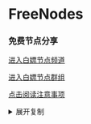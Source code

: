 # FreeNodes

### 免费节点分享

<a href="https://t.me/bpjzx2">进入白嫖节点频道</a>

<a href="https://t.me/bpjzx1">进入白嫖节点群组</a>

<a href="https://telegra.ph/呀你来啦-03-01">点击阅读注意事项</a>

<details>
	  <summary>展开复制</summary>	


	ssr://MTAxLjIzMC4xNDkuOToxNzAwOmF1dGhfYWVzMTI4X21kNTpyYzQtbWQ1OnRsczEuMl90aWNrZXRfYXV0aDpaR2t4TlZCVy8_cmVtYXJrcz02WmlfNWFlRzVwYXY1NG01NUxpNUxYUm42YUtSNllHVE9rQmljR3A2ZURJJnByb3RvcGFyYW09TVRZek9ERTVPalUyTWpJJm9iZnNwYXJhbT0mZ3JvdXA9VTFOU1VISnZkbWxrWlhJ
	ssr://MTgzLjIzMi41Ni4xNzY6MTcwMDphdXRoX2FlczEyOF9tZDU6cmM0LW1kNTp0bHMxLjJfdGlja2V0X2F1dGg6WkdreE5WQlcvP3JlbWFya3M9NlppXzVhZUc1cGF2NTRtNTVMaTVMWFJuNmFLUjZZR1RPa0JpY0dwNmVESWdNZyZwcm90b3BhcmFtPU1UWXpPREU1T2pVMk1qSSZvYmZzcGFyYW09Jmdyb3VwPVUxTlNVSEp2ZG1sa1pYSQ
	ssr://MTgzLjIzMi41Ni4xNzY6NjMwNTphdXRoX2FlczEyOF9tZDU6YWVzLTI1Ni1jZmI6dGxzMS4yX3RpY2tldF9hdXRoOlpHa3hOVkJXLz9yZW1hcmtzPTVMaWM1THFzTFhSbjZhS1I2WUdUT2tCaWNHcDZlREkmcHJvdG9wYXJhbT1NVFl6T0RFNU9qVTJNakkmb2Jmc3BhcmFtPSZncm91cD1VMU5TVUhKdmRtbGtaWEk
	ssr://MTAxLjIzMC4xNDkuOToyNjAxOmF1dGhfYWVzMTI4X21kNTphZXMtMjU2LWNmYjp0bHMxLjJfdGlja2V0X2F1dGg6WkdreE5WQlcvP3JlbWFya3M9NUxpYzVMcXNMWFJuNmFLUjZZR1RPa0JpY0dwNmVESWdNZyZwcm90b3BhcmFtPU1UWXpPREU1T2pVMk1qSSZvYmZzcGFyYW09Jmdyb3VwPVUxTlNVSEp2ZG1sa1pYSQ
	ssr://MTgzLjIzMi41Ni4xNzY6NjMwMTphdXRoX2FlczEyOF9tZDU6cmM0LW1kNTpwbGFpbjpaR2t4TlZCVy8_cmVtYXJrcz01TGljNUxxc0xYUm42YUtSNllHVE9rQmljR3A2ZURJZ013JnByb3RvcGFyYW09TVRZek9ERTVPalUyTWpJJm9iZnNwYXJhbT0mZ3JvdXA9VTFOU1VISnZkbWxrWlhJ
	ssr://MTgzLjIzMi41Ni4xNzY6MjQwMTphdXRoX2FlczEyOF9tZDU6YWVzLTI1Ni1jZmI6dGxzMS4yX3RpY2tldF9hdXRoOlpHa3hOVkJXLz9yZW1hcmtzPTVyT1Y1WVd3NVlXTDU2YVBMWFJuNmFLUjZZR1RPa0JpY0dwNmVESWdNZyZwcm90b3BhcmFtPU1UWXpPREU1T2pVMk1qSSZvYmZzcGFyYW09Jmdyb3VwPVUxTlNVSEp2ZG1sa1pYSQ
	ssr://MTAxLjIzMC4xNDkuODoyNDAyOmF1dGhfYWVzMTI4X21kNTphZXMtMjU2LWNmYjp0bHMxLjJfdGlja2V0X2F1dGg6WkdreE5WQlcvP3JlbWFya3M9NXJPVjVZV3c1WVdMNTZhUExYUm42YUtSNllHVE9rQmljR3A2ZURJZ013JnByb3RvcGFyYW09TVRZek9ERTVPalUyTWpJJm9iZnNwYXJhbT0mZ3JvdXA9VTFOU1VISnZkbWxrWlhJ
	ssr://MTAxLjIzMC4xNDkuOToyNDAxOmF1dGhfYWVzMTI4X21kNTphZXMtMjU2LWNmYjp0bHMxLjJfdGlja2V0X2F1dGg6WkdreE5WQlcvP3JlbWFya3M9NXJPVjVZV3c1WVdMNTZhUExYUm42YUtSNllHVE9rQmljR3A2ZURJZ05BJnByb3RvcGFyYW09TVRZek9ERTVPalUyTWpJJm9iZnNwYXJhbT0mZ3JvdXA9VTFOU1VISnZkbWxrWlhJ
	ssr://MTIwLjIzMy4xMC4xNTI6MTA5ODphdXRoX2FlczEyOF9tZDU6cmM0LW1kNTpwbGFpbjpaR2t4TlZCVy8_cmVtYXJrcz01YnlYNlllTTZKS1o1NG01TFhSbjZhS1I2WUdUT2tCaWNHcDZlREkmcHJvdG9wYXJhbT1NVFl6T0RFNU9qVTJNakkmb2Jmc3BhcmFtPSZncm91cD1VMU5TVUhKdmRtbGtaWEk
	ssr://MTIwLjIzMi4yMTUuMjUxOjg3NDphdXRoX2FlczEyOF9tZDU6cmM0LW1kNTp0bHMxLjJfdGlja2V0X2F1dGg6WkdreE5WQlcvP3JlbWFya3M9NWJ5WDZZZU02SktaNTRtNUxYUm42YUtSNllHVE9rQmljR3A2ZURJZ01nJnByb3RvcGFyYW09TVRZek9ERTVPalUyTWpJJm9iZnNwYXJhbT0mZ3JvdXA9VTFOU1VISnZkbWxrWlhJ
	ssr://MTIwLjIzMi4yMTQuMjk6MTE1ODphdXRoX2FlczEyOF9tZDU6cmM0LW1kNTp0bHMxLjJfdGlja2V0X2F1dGg6WkdreE5WQlcvP3JlbWFya3M9NWJ5WDZZZU02SktaNTRtNUxYUm42YUtSNllHVE9rQmljR3A2ZURJZ013JnByb3RvcGFyYW09TVRZek9ERTVPalUyTWpJJm9iZnNwYXJhbT0mZ3JvdXA9VTFOU1VISnZkbWxrWlhJ
	ssr://MTIwLjIzMi4yMTUuMTQ3OjEwOTg6YXV0aF9hZXMxMjhfbWQ1OnJjNC1tZDU6cGxhaW46WkdreE5WQlcvP3JlbWFya3M9NWJ5WDZZZU02SktaNTRtNUxYUm42YUtSNllHVE9rQmljR3A2ZURJZ05BJnByb3RvcGFyYW09TVRZek9ERTVPalUyTWpJJm9iZnNwYXJhbT0mZ3JvdXA9VTFOU1VISnZkbWxrWlhJ
	ssr://MTIwLjIzMi4yMTUuMjUxOjEwOTg6YXV0aF9hZXMxMjhfbWQ1OnJjNC1tZDU6cGxhaW46WkdreE5WQlcvP3JlbWFya3M9NWJ5WDZZZU02SktaNTRtNUxYUm42YUtSNllHVE9rQmljR3A2ZURJZ05RJnByb3RvcGFyYW09TVRZek9ERTVPalUyTWpJJm9iZnNwYXJhbT0mZ3JvdXA9VTFOU1VISnZkbWxrWlhJ
	ssr://MTIwLjIzMi4yMTQuMjQ3Ojg3NDphdXRoX2FlczEyOF9tZDU6cmM0LW1kNTp0bHMxLjJfdGlja2V0X2F1dGg6WkdreE5WQlcvP3JlbWFya3M9NWJ5WDZZZU02SktaNTRtNUxYUm42YUtSNllHVE9rQmljR3A2ZURJZ05nJnByb3RvcGFyYW09TVRZek9ERTVPalUyTWpJJm9iZnNwYXJhbT0mZ3JvdXA9VTFOU1VISnZkbWxrWlhJ
	ssr://MTAxLjIzMC4xNDkuMTA6MTEwMzphdXRoX2FlczEyOF9tZDU6YWVzLTI1Ni1jZmI6dGxzMS4yX3RpY2tldF9hdXRoOlpHa3hOVkJXLz9yZW1hcmtzPTVaT2w1THltNWFTYUxYUm42YUtSNllHVE9rQmljR3A2ZURJJnByb3RvcGFyYW09TVRZek9ERTVPalUyTWpJJm9iZnNwYXJhbT0mZ3JvdXA9VTFOU1VISnZkbWxrWlhJ
	ssr://MTAxLjIzMC4xNDkuOToxNjA1OmF1dGhfYWVzMTI4X21kNTpyYzQtbWQ1OnRsczEuMl90aWNrZXRfYXV0aDpaR2t4TlZCVy8_cmVtYXJrcz01THltNXBXbUxYUm42YUtSNllHVE9rQmljR3A2ZURJZ01UQSZwcm90b3BhcmFtPU1UWXpPREU1T2pVMk1qSSZvYmZzcGFyYW09Jmdyb3VwPVUxTlNVSEp2ZG1sa1pYSQ
	ssr://MTAxLjIzMC4xNDkuMTA6MTYwNDphdXRoX2FlczEyOF9tZDU6cmM0LW1kNTp0bHMxLjJfdGlja2V0X2F1dGg6WkdreE5WQlcvP3JlbWFya3M9NUx5bTVwV21MWFJuNmFLUjZZR1RPa0JpY0dwNmVESWdNVEUmcHJvdG9wYXJhbT1NVFl6T0RFNU9qVTJNakkmb2Jmc3BhcmFtPSZncm91cD1VMU5TVUhKdmRtbGtaWEk
	ssr://MTAxLjIzMC4xNDkuOToxNjA0OmF1dGhfYWVzMTI4X21kNTpyYzQtbWQ1OnRsczEuMl90aWNrZXRfYXV0aDpaR2t4TlZCVy8_cmVtYXJrcz01THltNXBXbUxYUm42YUtSNllHVE9rQmljR3A2ZURJZ01USSZwcm90b3BhcmFtPU1UWXpPREU1T2pVMk1qSSZvYmZzcGFyYW09Jmdyb3VwPVUxTlNVSEp2ZG1sa1pYSQ
	ssr://MTAxLjIzMC4xNDkuNzoxNjA2OmF1dGhfYWVzMTI4X21kNTpyYzQtbWQ1OnRsczEuMl90aWNrZXRfYXV0aDpaR2t4TlZCVy8_cmVtYXJrcz01THltNXBXbUxYUm42YUtSNllHVE9rQmljR3A2ZURJZ01UTSZwcm90b3BhcmFtPU1UWXpPREU1T2pVMk1qSSZvYmZzcGFyYW09Jmdyb3VwPVUxTlNVSEp2ZG1sa1pYSQ
	ssr://MTgzLjIzMi41Ni4xNzY6MTYwNjphdXRoX2FlczEyOF9tZDU6cmM0LW1kNTp0bHMxLjJfdGlja2V0X2F1dGg6WkdreE5WQlcvP3JlbWFya3M9NUx5bTVwV21MWFJuNmFLUjZZR1RPa0JpY0dwNmVESWdNVFEmcHJvdG9wYXJhbT1NVFl6T0RFNU9qVTJNakkmb2Jmc3BhcmFtPSZncm91cD1VMU5TVUhKdmRtbGtaWEk
	ssr://MTAxLjIzMC4xNDkuODoxNjAyOmF1dGhfYWVzMTI4X21kNTphZXMtMjU2LWNmYjp0bHMxLjJfdGlja2V0X2F1dGg6WkdreE5WQlcvP3JlbWFya3M9NUx5bTVwV21MWFJuNmFLUjZZR1RPa0JpY0dwNmVESWdNdyZwcm90b3BhcmFtPU1UWXpPREU1T2pVMk1qSSZvYmZzcGFyYW09Jmdyb3VwPVUxTlNVSEp2ZG1sa1pYSQ
	ssr://MTIwLjIzMi4yMTQuMjk6MTYwMzphdXRoX2FlczEyOF9tZDU6cmM0LW1kNTp0bHMxLjJfdGlja2V0X2F1dGg6WkdreE5WQlcvP3JlbWFya3M9NUx5bTVwV21MWFJuNmFLUjZZR1RPa0JpY0dwNmVESWdOQSZwcm90b3BhcmFtPU1UWXpPREU1T2pVMk1qSSZvYmZzcGFyYW09Jmdyb3VwPVUxTlNVSEp2ZG1sa1pYSQ
	ssr://MTIwLjIzMi4yMTQuMjk6MTYwMTphdXRoX2FlczEyOF9tZDU6YWVzLTI1Ni1jZmI6dGxzMS4yX3RpY2tldF9hdXRoOlpHa3hOVkJXLz9yZW1hcmtzPTVMeW01cFdtTFhSbjZhS1I2WUdUT2tCaWNHcDZlRElnTlEmcHJvdG9wYXJhbT1NVFl6T0RFNU9qVTJNakkmb2Jmc3BhcmFtPSZncm91cD1VMU5TVUhKdmRtbGtaWEk
	ssr://MTAxLjIzMC4xNDkuNzoxNjAzOmF1dGhfYWVzMTI4X21kNTpyYzQtbWQ1OnRsczEuMl90aWNrZXRfYXV0aDpaR2t4TlZCVy8_cmVtYXJrcz01THltNXBXbUxYUm42YUtSNllHVE9rQmljR3A2ZURJZ05nJnByb3RvcGFyYW09TVRZek9ERTVPalUyTWpJJm9iZnNwYXJhbT0mZ3JvdXA9VTFOU1VISnZkbWxrWlhJ
	ssr://MTIwLjIzMi4yMTQuMjk6MTYwNDphdXRoX2FlczEyOF9tZDU6cmM0LW1kNTp0bHMxLjJfdGlja2V0X2F1dGg6WkdreE5WQlcvP3JlbWFya3M9NUx5bTVwV21MWFJuNmFLUjZZR1RPa0JpY0dwNmVESWdPQSZwcm90b3BhcmFtPU1UWXpPREU1T2pVMk1qSSZvYmZzcGFyYW09Jmdyb3VwPVUxTlNVSEp2ZG1sa1pYSQ
	ssr://MTAxLjIzMC4xNDkuMTA6MTYwNjphdXRoX2FlczEyOF9tZDU6cmM0LW1kNTp0bHMxLjJfdGlja2V0X2F1dGg6WkdreE5WQlcvP3JlbWFya3M9NUx5bTVwV21MWFJuNmFLUjZZR1RPa0JpY0dwNmVESWdPUSZwcm90b3BhcmFtPU1UWXpPREU1T2pVMk1qSSZvYmZzcGFyYW09Jmdyb3VwPVUxTlNVSEp2ZG1sa1pYSQ
	ssr://MTgzLjIzMi41Ni4xNzY6MTE1MTphdXRoX2FlczEyOF9tZDU6cmM0LW1kNTp0bHMxLjJfdGlja2V0X2F1dGg6WkdreE5WQlcvP3JlbWFya3M9NXJTYjVwMko1NS0yTFhSbjZhS1I2WUdUT2tCaWNHcDZlREkmcHJvdG9wYXJhbT1NVFl6T0RFNU9qVTJNakkmb2Jmc3BhcmFtPSZncm91cD1VMU5TVUhKdmRtbGtaWEk
	ssr://MTIwLjIzMi4yMTQuMjk6MTE1NTphdXRoX2FlczEyOF9tZDU6cmM0LW1kNTp0bHMxLjJfdGlja2V0X2F1dGg6WkdreE5WQlcvP3JlbWFya3M9NXJTYjVwMko1NS0yTFhSbjZhS1I2WUdUT2tCaWNHcDZlRElnTVRBJnByb3RvcGFyYW09TVRZek9ERTVPalUyTWpJJm9iZnNwYXJhbT0mZ3JvdXA9VTFOU1VISnZkbWxrWlhJ
	ssr://MTIwLjIzMi4yMTQuMjk6MTE1NzphdXRoX2FlczEyOF9tZDU6cmM0LW1kNTp0bHMxLjJfdGlja2V0X2F1dGg6WkdreE5WQlcvP3JlbWFya3M9NXJTYjVwMko1NS0yTFhSbjZhS1I2WUdUT2tCaWNHcDZlRElnTVRFJnByb3RvcGFyYW09TVRZek9ERTVPalUyTWpJJm9iZnNwYXJhbT0mZ3JvdXA9VTFOU1VISnZkbWxrWlhJ
	ssr://MTIwLjIzMi4yMTQuMjk6MTE1NjphdXRoX2FlczEyOF9tZDU6cmM0LW1kNTp0bHMxLjJfdGlja2V0X2F1dGg6WkdreE5WQlcvP3JlbWFya3M9NXJTYjVwMko1NS0yTFhSbjZhS1I2WUdUT2tCaWNHcDZlRElnTWcmcHJvdG9wYXJhbT1NVFl6T0RFNU9qVTJNakkmb2Jmc3BhcmFtPSZncm91cD1VMU5TVUhKdmRtbGtaWEk
	ssr://MTAxLjIzMC4xNDkuOToxMTUzOmF1dGhfYWVzMTI4X21kNTpyYzQtbWQ1OnRsczEuMl90aWNrZXRfYXV0aDpaR2t4TlZCVy8_cmVtYXJrcz01clNiNXAySjU1LTJMWFJuNmFLUjZZR1RPa0JpY0dwNmVESWdNdyZwcm90b3BhcmFtPU1UWXpPREU1T2pVMk1qSSZvYmZzcGFyYW09Jmdyb3VwPVUxTlNVSEp2ZG1sa1pYSQ
	ssr://MTAxLjIzMC4xNDkuOToxMTUxOmF1dGhfYWVzMTI4X21kNTpyYzQtbWQ1OnRsczEuMl90aWNrZXRfYXV0aDpaR2t4TlZCVy8_cmVtYXJrcz01clNiNXAySjU1LTJMWFJuNmFLUjZZR1RPa0JpY0dwNmVESWdOQSZwcm90b3BhcmFtPU1UWXpPREU1T2pVMk1qSSZvYmZzcGFyYW09Jmdyb3VwPVUxTlNVSEp2ZG1sa1pYSQ
	ssr://MTAxLjIzMC4xNDkuNzoxMTU0OmF1dGhfYWVzMTI4X21kNTpyYzQtbWQ1OnRsczEuMl90aWNrZXRfYXV0aDpaR2t4TlZCVy8_cmVtYXJrcz01clNiNXAySjU1LTJMWFJuNmFLUjZZR1RPa0JpY0dwNmVESWdOZyZwcm90b3BhcmFtPU1UWXpPREU1T2pVMk1qSSZvYmZzcGFyYW09Jmdyb3VwPVUxTlNVSEp2ZG1sa1pYSQ
	ssr://MTAxLjIzMC4xNDkuNzoxMTU2OmF1dGhfYWVzMTI4X21kNTpyYzQtbWQ1OnRsczEuMl90aWNrZXRfYXV0aDpaR2t4TlZCVy8_cmVtYXJrcz01clNiNXAySjU1LTJMWFJuNmFLUjZZR1RPa0JpY0dwNmVESWdPQSZwcm90b3BhcmFtPU1UWXpPREU1T2pVMk1qSSZvYmZzcGFyYW09Jmdyb3VwPVUxTlNVSEp2ZG1sa1pYSQ
	ssr://MTAxLjIzMC4xNDkuNzoxMTUxOmF1dGhfYWVzMTI4X21kNTpyYzQtbWQ1OnRsczEuMl90aWNrZXRfYXV0aDpaR2t4TlZCVy8_cmVtYXJrcz01clNiNXAySjU1LTJMWFJuNmFLUjZZR1RPa0JpY0dwNmVESWdPUSZwcm90b3BhcmFtPU1UWXpPREU1T2pVMk1qSSZvYmZzcGFyYW09Jmdyb3VwPVUxTlNVSEp2ZG1sa1pYSQ
	ssr://MTAxLjIzMC4xNDkuOToyNzAyOmF1dGhfYWVzMTI4X21kNTphZXMtMjU2LWNmYjp0bHMxLjJfdGlja2V0X2F1dGg6WkdreE5WQlcvP3JlbWFya3M9NWEyZjVMbXdMWFJuNmFLUjZZR1RPa0JpY0dwNmVESSZwcm90b3BhcmFtPU1UWXpPREU1T2pVMk1qSSZvYmZzcGFyYW09Jmdyb3VwPVUxTlNVSEp2ZG1sa1pYSQ
	ssr://MTgzLjIzMi41Ni4xNzY6MjcwMTphdXRoX2FlczEyOF9tZDU6YWVzLTI1Ni1jZmI6dGxzMS4yX3RpY2tldF9hdXRoOlpHa3hOVkJXLz9yZW1hcmtzPTVhMmY1TG13TFhSbjZhS1I2WUdUT2tCaWNHcDZlRElnTWcmcHJvdG9wYXJhbT1NVFl6T0RFNU9qVTJNakkmb2Jmc3BhcmFtPSZncm91cD1VMU5TVUhKdmRtbGtaWEk
	ssr://MTAxLjIzMC4xNDkuNzoyNzAyOmF1dGhfYWVzMTI4X21kNTphZXMtMjU2LWNmYjp0bHMxLjJfdGlja2V0X2F1dGg6WkdreE5WQlcvP3JlbWFya3M9NWEyZjVMbXdMWFJuNmFLUjZZR1RPa0JpY0dwNmVESWdNdyZwcm90b3BhcmFtPU1UWXpPREU1T2pVMk1qSSZvYmZzcGFyYW09Jmdyb3VwPVUxTlNVSEp2ZG1sa1pYSQ
	ssr://MTgzLjIzMi41Ni4xNzY6MjcwMjphdXRoX2FlczEyOF9tZDU6YWVzLTI1Ni1jZmI6dGxzMS4yX3RpY2tldF9hdXRoOlpHa3hOVkJXLz9yZW1hcmtzPTVhMmY1TG13TFhSbjZhS1I2WUdUT2tCaWNHcDZlRElnTkEmcHJvdG9wYXJhbT1NVFl6T0RFNU9qVTJNakkmb2Jmc3BhcmFtPSZncm91cD1VMU5TVUhKdmRtbGtaWEk
	ssr://MTAxLjIzMC4xNDkuODoyNzAxOmF1dGhfYWVzMTI4X21kNTphZXMtMjU2LWNmYjp0bHMxLjJfdGlja2V0X2F1dGg6WkdreE5WQlcvP3JlbWFya3M9NWEyZjVMbXdMWFJuNmFLUjZZR1RPa0JpY0dwNmVESWdOUSZwcm90b3BhcmFtPU1UWXpPREU1T2pVMk1qSSZvYmZzcGFyYW09Jmdyb3VwPVUxTlNVSEp2ZG1sa1pYSQ
	ssr://MTgzLjIzMi41Ni4xNzY6MTEwNDphdXRoX2FlczEyOF9tZDU6YWVzLTI1Ni1jZmI6dGxzMS4yX3RpY2tldF9hdXRoOlpHa3hOVkJXLz9yZW1hcmtzPTZJNnI1cGF2NTZlUkxYUm42YUtSNllHVE9rQmljR3A2ZURJJnByb3RvcGFyYW09TVRZek9ERTVPalUyTWpJJm9iZnNwYXJhbT0mZ3JvdXA9VTFOU1VISnZkbWxrWlhJ
	ssr://MTIwLjIzMy4xMC4xNTI6NjEwMjphdXRoX2FlczEyOF9tZDU6YWVzLTI1Ni1jZmI6dGxzMS4yX3RpY2tldF9hdXRoOlpHa3hOVkJXLz9yZW1hcmtzPTZhYVc1YkNVTFhSbjZhS1I2WUdUT2tCaWNHcDZlREkmcHJvdG9wYXJhbT1NVFl6T0RFNU9qVTJNakkmb2Jmc3BhcmFtPSZncm91cD1VMU5TVUhKdmRtbGtaWEk
	ssr://MTIwLjIzMy4xMC4xNTM6NjEwMjphdXRoX2FlczEyOF9tZDU6YWVzLTI1Ni1jZmI6dGxzMS4yX3RpY2tldF9hdXRoOlpHa3hOVkJXLz9yZW1hcmtzPTZhYVc1YkNVTFhSbjZhS1I2WUdUT2tCaWNHcDZlRElnTVRBJnByb3RvcGFyYW09TVRZek9ERTVPalUyTWpJJm9iZnNwYXJhbT0mZ3JvdXA9VTFOU1VISnZkbWxrWlhJ
	ssr://MTIwLjIzMi4yMTQuMjQ3OjYxMDE6YXV0aF9hZXMxMjhfbWQ1OmFlcy0yNTYtY2ZiOnRsczEuMl90aWNrZXRfYXV0aDpaR2t4TlZCVy8_cmVtYXJrcz02YWFXNWJDVUxYUm42YUtSNllHVE9rQmljR3A2ZURJZ01USSZwcm90b3BhcmFtPU1UWXpPREU1T2pVMk1qSSZvYmZzcGFyYW09Jmdyb3VwPVUxTlNVSEp2ZG1sa1pYSQ
	ssr://MTIwLjIzMi4yMTQuMjQ3OjYxMDI6YXV0aF9hZXMxMjhfbWQ1OmFlcy0yNTYtY2ZiOnRsczEuMl90aWNrZXRfYXV0aDpaR2t4TlZCVy8_cmVtYXJrcz02YWFXNWJDVUxYUm42YUtSNllHVE9rQmljR3A2ZURJZ01UTSZwcm90b3BhcmFtPU1UWXpPREU1T2pVMk1qSSZvYmZzcGFyYW09Jmdyb3VwPVUxTlNVSEp2ZG1sa1pYSQ
	ssr://MTIwLjIzMi4yMTQuMjk6MjMwMzphdXRoX2FlczEyOF9tZDU6cmM0LW1kNTp0bHMxLjJfdGlja2V0X2F1dGg6WkdreE5WQlcvP3JlbWFya3M9NmFhVzViQ1VMWFJuNmFLUjZZR1RPa0JpY0dwNmVESWdNVFEmcHJvdG9wYXJhbT1NVFl6T0RFNU9qVTJNakkmb2Jmc3BhcmFtPSZncm91cD1VMU5TVUhKdmRtbGtaWEk
	ssr://MTAxLjIzMC4xNDkuODoyMzAxOmF1dGhfYWVzMTI4X21kNTpyYzQtbWQ1OnRsczEuMl90aWNrZXRfYXV0aDpaR2t4TlZCVy8_cmVtYXJrcz02YWFXNWJDVUxYUm42YUtSNllHVE9rQmljR3A2ZURJZ01UVSZwcm90b3BhcmFtPU1UWXpPREU1T2pVMk1qSSZvYmZzcGFyYW09Jmdyb3VwPVUxTlNVSEp2ZG1sa1pYSQ
	ssr://MTAxLjIzMC4xNDkuMTA6MjMwMzphdXRoX2FlczEyOF9tZDU6cmM0LW1kNTp0bHMxLjJfdGlja2V0X2F1dGg6WkdreE5WQlcvP3JlbWFya3M9NmFhVzViQ1VMWFJuNmFLUjZZR1RPa0JpY0dwNmVESWdNVGMmcHJvdG9wYXJhbT1NVFl6T0RFNU9qVTJNakkmb2Jmc3BhcmFtPSZncm91cD1VMU5TVUhKdmRtbGtaWEk
	ssr://MTAxLjIzMC4xNDkuOToyMzAzOmF1dGhfYWVzMTI4X21kNTpyYzQtbWQ1OnRsczEuMl90aWNrZXRfYXV0aDpaR2t4TlZCVy8_cmVtYXJrcz02YWFXNWJDVUxYUm42YUtSNllHVE9rQmljR3A2ZURJZ01UZyZwcm90b3BhcmFtPU1UWXpPREU1T2pVMk1qSSZvYmZzcGFyYW09Jmdyb3VwPVUxTlNVSEp2ZG1sa1pYSQ
	ssr://MTIwLjIzMi4yMTQuMjk6MjMwMTphdXRoX2FlczEyOF9tZDU6cmM0LW1kNTp0bHMxLjJfdGlja2V0X2F1dGg6WkdreE5WQlcvP3JlbWFya3M9NmFhVzViQ1VMWFJuNmFLUjZZR1RPa0JpY0dwNmVESWdNVGsmcHJvdG9wYXJhbT1NVFl6T0RFNU9qVTJNakkmb2Jmc3BhcmFtPSZncm91cD1VMU5TVUhKdmRtbGtaWEk
	ssr://MTIwLjIzMi4yMTUuMTQ3OjYxMDI6YXV0aF9hZXMxMjhfbWQ1OmFlcy0yNTYtY2ZiOnRsczEuMl90aWNrZXRfYXV0aDpaR2t4TlZCVy8_cmVtYXJrcz02YWFXNWJDVUxYUm42YUtSNllHVE9rQmljR3A2ZURJZ01nJnByb3RvcGFyYW09TVRZek9ERTVPalUyTWpJJm9iZnNwYXJhbT0mZ3JvdXA9VTFOU1VISnZkbWxrWlhJ
	ssr://MTgzLjIzMi41Ni4xNzY6MjUwNjphdXRoX2FlczEyOF9tZDU6cmM0LW1kNTpwbGFpbjpaR2t4TlZCVy8_cmVtYXJrcz02YWFXNWJDVUxYUm42YUtSNllHVE9rQmljR3A2ZURJZ05BJnByb3RvcGFyYW09TVRZek9ERTVPalUyTWpJJm9iZnNwYXJhbT0mZ3JvdXA9VTFOU1VISnZkbWxrWlhJ
	ssr://MTAxLjIzMC4xNDkuNzoyMzAxOmF1dGhfYWVzMTI4X21kNTpyYzQtbWQ1OnRsczEuMl90aWNrZXRfYXV0aDpaR2t4TlZCVy8_cmVtYXJrcz02YWFXNWJDVUxYUm42YUtSNllHVE9rQmljR3A2ZURJZ05RJnByb3RvcGFyYW09TVRZek9ERTVPalUyTWpJJm9iZnNwYXJhbT0mZ3JvdXA9VTFOU1VISnZkbWxrWlhJ
	ssr://MTAxLjIzMC4xNDkuMTA6MjMwMjphdXRoX2FlczEyOF9tZDU6cmM0LW1kNTp0bHMxLjJfdGlja2V0X2F1dGg6WkdreE5WQlcvP3JlbWFya3M9NmFhVzViQ1VMWFJuNmFLUjZZR1RPa0JpY0dwNmVESWdOZyZwcm90b3BhcmFtPU1UWXpPREU1T2pVMk1qSSZvYmZzcGFyYW09Jmdyb3VwPVUxTlNVSEp2ZG1sa1pYSQ
	ssr://MTAxLjIzMC4xNDkuOToyMzAyOmF1dGhfYWVzMTI4X21kNTpyYzQtbWQ1OnRsczEuMl90aWNrZXRfYXV0aDpaR2t4TlZCVy8_cmVtYXJrcz02YWFXNWJDVUxYUm42YUtSNllHVE9rQmljR3A2ZURJZ053JnByb3RvcGFyYW09TVRZek9ERTVPalUyTWpJJm9iZnNwYXJhbT0mZ3JvdXA9VTFOU1VISnZkbWxrWlhJ
	ssr://MTAxLjIzMC4xNDkuNzoyNTA2OmF1dGhfYWVzMTI4X21kNTpyYzQtbWQ1OnBsYWluOlpHa3hOVkJXLz9yZW1hcmtzPTZhYVc1YkNVTFhSbjZhS1I2WUdUT2tCaWNHcDZlRElnT1EmcHJvdG9wYXJhbT1NVFl6T0RFNU9qVTJNakkmb2Jmc3BhcmFtPSZncm91cD1VMU5TVUhKdmRtbGtaWEk
	ssr://MTIwLjIzMi4yMTUuMTQ3OjY1MDE6YXV0aF9hZXMxMjhfbWQ1OnJjNC1tZDU6dGxzMS4yX3RpY2tldF9hdXRoOlpHa3hOVkJXLz9yZW1hcmtzPTVZLXc1cm0tTFhSbjZhS1I2WUdUT2tCaWNHcDZlRElnTVRFJnByb3RvcGFyYW09TVRZek9ERTVPalUyTWpJJm9iZnNwYXJhbT0mZ3JvdXA9VTFOU1VISnZkbWxrWlhJ
	ssr://MTAxLjIzMC4xNDkuNzoxMTEyOmF1dGhfYWVzMTI4X21kNTphZXMtMjU2LWNmYjp0bHMxLjJfdGlja2V0X2F1dGg6WkdreE5WQlcvP3JlbWFya3M9NVktdzVybS1MWFJuNmFLUjZZR1RPa0JpY0dwNmVESWdNVEkmcHJvdG9wYXJhbT1NVFl6T0RFNU9qVTJNakkmb2Jmc3BhcmFtPSZncm91cD1VMU5TVUhKdmRtbGtaWEk
	ssr://MTIwLjIzMi4yMTUuMTQ3OjY5OTphdXRoX2FlczEyOF9tZDU6cmM0LW1kNTp0bHMxLjJfdGlja2V0X2F1dGg6WkdreE5WQlcvP3JlbWFya3M9NVktdzVybS1MWFJuNmFLUjZZR1RPa0JpY0dwNmVESWdNVE0mcHJvdG9wYXJhbT1NVFl6T0RFNU9qVTJNakkmb2Jmc3BhcmFtPSZncm91cD1VMU5TVUhKdmRtbGtaWEk
	ssr://MTAxLjIzMC4xNDkuNzoxMTE0OmF1dGhfYWVzMTI4X21kNTphZXMtMjU2LWNmYjp0bHMxLjJfdGlja2V0X2F1dGg6WkdreE5WQlcvP3JlbWFya3M9NVktdzVybS1MWFJuNmFLUjZZR1RPa0JpY0dwNmVESWdNVFEmcHJvdG9wYXJhbT1NVFl6T0RFNU9qVTJNakkmb2Jmc3BhcmFtPSZncm91cD1VMU5TVUhKdmRtbGtaWEk
	ssr://MTAxLjIzMC4xNDkuMTA6MTExMjphdXRoX2FlczEyOF9tZDU6YWVzLTI1Ni1jZmI6dGxzMS4yX3RpY2tldF9hdXRoOlpHa3hOVkJXLz9yZW1hcmtzPTVZLXc1cm0tTFhSbjZhS1I2WUdUT2tCaWNHcDZlRElnTWcmcHJvdG9wYXJhbT1NVFl6T0RFNU9qVTJNakkmb2Jmc3BhcmFtPSZncm91cD1VMU5TVUhKdmRtbGtaWEk
	ssr://MTAxLjIzMC4xNDkuNzoxMTEzOmF1dGhfYWVzMTI4X21kNTphZXMtMjU2LWNmYjp0bHMxLjJfdGlja2V0X2F1dGg6WkdreE5WQlcvP3JlbWFya3M9NVktdzVybS1MWFJuNmFLUjZZR1RPa0JpY0dwNmVESWdNdyZwcm90b3BhcmFtPU1UWXpPREU1T2pVMk1qSSZvYmZzcGFyYW09Jmdyb3VwPVUxTlNVSEp2ZG1sa1pYSQ
	ssr://MTAxLjIzMC4xNDkuOToxMTEzOmF1dGhfYWVzMTI4X21kNTphZXMtMjU2LWNmYjp0bHMxLjJfdGlja2V0X2F1dGg6WkdreE5WQlcvP3JlbWFya3M9NVktdzVybS1MWFJuNmFLUjZZR1RPa0JpY0dwNmVESWdOQSZwcm90b3BhcmFtPU1UWXpPREU1T2pVMk1qSSZvYmZzcGFyYW09Jmdyb3VwPVUxTlNVSEp2ZG1sa1pYSQ
	ssr://MTAxLjIzMC4xNDkuOToxMTE0OmF1dGhfYWVzMTI4X21kNTphZXMtMjU2LWNmYjp0bHMxLjJfdGlja2V0X2F1dGg6WkdreE5WQlcvP3JlbWFya3M9NVktdzVybS1MWFJuNmFLUjZZR1RPa0JpY0dwNmVESWdOZyZwcm90b3BhcmFtPU1UWXpPREU1T2pVMk1qSSZvYmZzcGFyYW09Jmdyb3VwPVUxTlNVSEp2ZG1sa1pYSQ
	ssr://MTIwLjIzMy4xMC4xNTI6Njk5OmF1dGhfYWVzMTI4X21kNTpyYzQtbWQ1OnRsczEuMl90aWNrZXRfYXV0aDpaR2t4TlZCVy8_cmVtYXJrcz01WS13NXJtLUxYUm42YUtSNllHVE9rQmljR3A2ZURJZ053JnByb3RvcGFyYW09TVRZek9ERTVPalUyTWpJJm9iZnNwYXJhbT0mZ3JvdXA9VTFOU1VISnZkbWxrWlhJ
	ssr://MTAxLjIzMC4xNDkuMTA6MTExNDphdXRoX2FlczEyOF9tZDU6YWVzLTI1Ni1jZmI6dGxzMS4yX3RpY2tldF9hdXRoOlpHa3hOVkJXLz9yZW1hcmtzPTVZLXc1cm0tTFhSbjZhS1I2WUdUT2tCaWNHcDZlRElnT0EmcHJvdG9wYXJhbT1NVFl6T0RFNU9qVTJNakkmb2Jmc3BhcmFtPSZncm91cD1VMU5TVUhKdmRtbGtaWEk
	ssr://MTAxLjIzMC4xNDkuNzoxMTE2OmF1dGhfYWVzMTI4X21kNTphZXMtMjU2LWNmYjp0bHMxLjJfdGlja2V0X2F1dGg6WkdreE5WQlcvP3JlbWFya3M9NVktdzVybS1MWFJuNmFLUjZZR1RPa0JpY0dwNmVESWdPUSZwcm90b3BhcmFtPU1UWXpPREU1T2pVMk1qSSZvYmZzcGFyYW09Jmdyb3VwPVUxTlNVSEp2ZG1sa1pYSQ
	ssr://MTIwLjIzMi4yMTUuMTk2OjYwMDQ6YXV0aF9hZXMxMjhfbWQ1OmNoYWNoYTIwLWlldGY6dGxzMS4yX3RpY2tldF9hdXRoOlpHa3hOVkJXLz9yZW1hcmtzPTZhYVo1cml2TFhSbjZhS1I2WUdUT2tCaWNHcDZlRElnTVRBJnByb3RvcGFyYW09TVRZek9ERTVPalUyTWpJJm9iZnNwYXJhbT0mZ3JvdXA9VTFOU1VISnZkbWxrWlhJ
	ssr://MTAxLjIzMC4xNDkuODoyMTAzOmF1dGhfYWVzMTI4X21kNTphZXMtMjU2LWNmYjp0bHMxLjJfdGlja2V0X2F1dGg6WkdreE5WQlcvP3JlbWFya3M9NmFhWjVyaXZMWFJuNmFLUjZZR1RPa0JpY0dwNmVESWdNVEUmcHJvdG9wYXJhbT1NVFl6T0RFNU9qVTJNakkmb2Jmc3BhcmFtPSZncm91cD1VMU5TVUhKdmRtbGtaWEk
	ssr://MTIwLjIzMy4xMC4xNTI6NjAxMTphdXRoX2FlczEyOF9tZDU6cmM0LW1kNTp0bHMxLjJfdGlja2V0X2F1dGg6WkdreE5WQlcvP3JlbWFya3M9NmFhWjVyaXZMWFJuNmFLUjZZR1RPa0JpY0dwNmVESWdNVEkmcHJvdG9wYXJhbT1NVFl6T0RFNU9qVTJNakkmb2Jmc3BhcmFtPSZncm91cD1VMU5TVUhKdmRtbGtaWEk
	ssr://MTAxLjIzMC4xNDkuOToyMTA0OmF1dGhfYWVzMTI4X21kNTphZXMtMjU2LWNmYjp0bHMxLjJfdGlja2V0X2F1dGg6WkdreE5WQlcvP3JlbWFya3M9NmFhWjVyaXZMWFJuNmFLUjZZR1RPa0JpY0dwNmVESWdNVFUmcHJvdG9wYXJhbT1NVFl6T0RFNU9qVTJNakkmb2Jmc3BhcmFtPSZncm91cD1VMU5TVUhKdmRtbGtaWEk
	ssr://MTIwLjIzMy4xMC4xNTM6NjAwMzphdXRoX2FlczEyOF9tZDU6cmM0LW1kNTp0bHMxLjJfdGlja2V0X2F1dGg6WkdreE5WQlcvP3JlbWFya3M9NmFhWjVyaXZMWFJuNmFLUjZZR1RPa0JpY0dwNmVESWdNVFkmcHJvdG9wYXJhbT1NVFl6T0RFNU9qVTJNakkmb2Jmc3BhcmFtPSZncm91cD1VMU5TVUhKdmRtbGtaWEk
	ssr://MTIwLjIzMi4yMTUuMjUxOjYwMTQ6YXV0aF9hZXMxMjhfbWQ1OmNoYWNoYTIwLWlldGY6dGxzMS4yX3RpY2tldF9hdXRoOlpHa3hOVkJXLz9yZW1hcmtzPTZhYVo1cml2TFhSbjZhS1I2WUdUT2tCaWNHcDZlRElnTVRjJnByb3RvcGFyYW09TVRZek9ERTVPalUyTWpJJm9iZnNwYXJhbT0mZ3JvdXA9VTFOU1VISnZkbWxrWlhJ
	ssr://MTAxLjIzMC4xNDkuODoyMTA5OmF1dGhfYWVzMTI4X21kNTphZXMtMjU2LWNmYjp0bHMxLjJfdGlja2V0X2F1dGg6WkdreE5WQlcvP3JlbWFya3M9NmFhWjVyaXZMWFJuNmFLUjZZR1RPa0JpY0dwNmVESWdNVGcmcHJvdG9wYXJhbT1NVFl6T0RFNU9qVTJNakkmb2Jmc3BhcmFtPSZncm91cD1VMU5TVUhKdmRtbGtaWEk
	ssr://MTgzLjIzMi41Ni4xNzY6MjEwNTphdXRoX2FlczEyOF9tZDU6YWVzLTI1Ni1jZmI6dGxzMS4yX3RpY2tldF9hdXRoOlpHa3hOVkJXLz9yZW1hcmtzPTZhYVo1cml2TFhSbjZhS1I2WUdUT2tCaWNHcDZlRElnTWcmcHJvdG9wYXJhbT1NVFl6T0RFNU9qVTJNakkmb2Jmc3BhcmFtPSZncm91cD1VMU5TVUhKdmRtbGtaWEk
	ssr://MTIwLjIzMi4yMTUuMTk2OjYwMTQ6YXV0aF9hZXMxMjhfbWQ1OmNoYWNoYTIwLWlldGY6dGxzMS4yX3RpY2tldF9hdXRoOlpHa3hOVkJXLz9yZW1hcmtzPTZhYVo1cml2TFhSbjZhS1I2WUdUT2tCaWNHcDZlRElnTWpBJnByb3RvcGFyYW09TVRZek9ERTVPalUyTWpJJm9iZnNwYXJhbT0mZ3JvdXA9VTFOU1VISnZkbWxrWlhJ
	ssr://MTIwLjIzMi4yMTUuMjUxOjYwMTU6YXV0aF9hZXMxMjhfbWQ1OmNoYWNoYTIwLWlldGY6dGxzMS4yX3RpY2tldF9hdXRoOlpHa3hOVkJXLz9yZW1hcmtzPTZhYVo1cml2TFhSbjZhS1I2WUdUT2tCaWNHcDZlRElnTXcmcHJvdG9wYXJhbT1NVFl6T0RFNU9qVTJNakkmb2Jmc3BhcmFtPSZncm91cD1VMU5TVUhKdmRtbGtaWEk
	ssr://MTAxLjIzMC4xNDkuMTA6MjEwMjphdXRoX2FlczEyOF9tZDU6YWVzLTI1Ni1jZmI6dGxzMS4yX3RpY2tldF9hdXRoOlpHa3hOVkJXLz9yZW1hcmtzPTZhYVo1cml2TFhSbjZhS1I2WUdUT2tCaWNHcDZlRElnTkEmcHJvdG9wYXJhbT1NVFl6T0RFNU9qVTJNakkmb2Jmc3BhcmFtPSZncm91cD1VMU5TVUhKdmRtbGtaWEk
	ssr://MTAxLjIzMC4xNDkuMTA6MjEwMzphdXRoX2FlczEyOF9tZDU6YWVzLTI1Ni1jZmI6dGxzMS4yX3RpY2tldF9hdXRoOlpHa3hOVkJXLz9yZW1hcmtzPTZhYVo1cml2TFhSbjZhS1I2WUdUT2tCaWNHcDZlRElnTlEmcHJvdG9wYXJhbT1NVFl6T0RFNU9qVTJNakkmb2Jmc3BhcmFtPSZncm91cD1VMU5TVUhKdmRtbGtaWEk
	ssr://MTAxLjIzMC4xNDkuNzoyMTA4OmF1dGhfYWVzMTI4X21kNTphZXMtMjU2LWNmYjp0bHMxLjJfdGlja2V0X2F1dGg6WkdreE5WQlcvP3JlbWFya3M9NmFhWjVyaXZMWFJuNmFLUjZZR1RPa0JpY0dwNmVESWdOZyZwcm90b3BhcmFtPU1UWXpPREU1T2pVMk1qSSZvYmZzcGFyYW09Jmdyb3VwPVUxTlNVSEp2ZG1sa1pYSQ
	ssr://MTAxLjIzMC4xNDkuODoyMTAxOmF1dGhfYWVzMTI4X21kNTphZXMtMjU2LWNmYjp0bHMxLjJfdGlja2V0X2F1dGg6WkdreE5WQlcvP3JlbWFya3M9NmFhWjVyaXZMWFJuNmFLUjZZR1RPa0JpY0dwNmVESWdOdyZwcm90b3BhcmFtPU1UWXpPREU1T2pVMk1qSSZvYmZzcGFyYW09Jmdyb3VwPVUxTlNVSEp2ZG1sa1pYSQ
	ssr://MTAxLjIzMC4xNDkuODoyMTA4OmF1dGhfYWVzMTI4X21kNTphZXMtMjU2LWNmYjp0bHMxLjJfdGlja2V0X2F1dGg6WkdreE5WQlcvP3JlbWFya3M9NmFhWjVyaXZMWFJuNmFLUjZZR1RPa0JpY0dwNmVESWdPUSZwcm90b3BhcmFtPU1UWXpPREU1T2pVMk1qSSZvYmZzcGFyYW09Jmdyb3VwPVUxTlNVSEp2ZG1sa1pYSQ
	ssr://MTIwLjIzMi4yMTUuMTQ3OjEwMDQ6YXV0aF9hZXMxMjhfbWQ1OnJjNC1tZDU6cGxhaW46WkdreE5WQlcvP3JlbWFya3M9NXBhdzVZcWc1WjJoTFhSbjZhS1I2WUdUT2tCaWNHcDZlRElnTVRBJnByb3RvcGFyYW09TVRZek9ERTVPalUyTWpJJm9iZnNwYXJhbT0mZ3JvdXA9VTFOU1VISnZkbWxrWlhJ
	ssr://MTIwLjIzMi4yMTQuMjQ3OjEwMDE6YXV0aF9hZXMxMjhfbWQ1OnJjNC1tZDU6cGxhaW46WkdreE5WQlcvP3JlbWFya3M9NXBhdzVZcWc1WjJoTFhSbjZhS1I2WUdUT2tCaWNHcDZlRElnTVRFJnByb3RvcGFyYW09TVRZek9ERTVPalUyTWpJJm9iZnNwYXJhbT0mZ3JvdXA9VTFOU1VISnZkbWxrWlhJ
	ssr://MTIwLjIzMi4yMTQuMjQ3OjIwMDI6YXV0aF9hZXMxMjhfbWQ1OnJjNC1tZDU6cGxhaW46WkdreE5WQlcvP3JlbWFya3M9NXBhdzVZcWc1WjJoTFhSbjZhS1I2WUdUT2tCaWNHcDZlRElnTVRJJnByb3RvcGFyYW09TVRZek9ERTVPalUyTWpJJm9iZnNwYXJhbT0mZ3JvdXA9VTFOU1VISnZkbWxrWlhJ
	ssr://MTIwLjIzMy4xMC4xNTM6MzIwMzphdXRoX2FlczEyOF9tZDU6cmM0LW1kNTp0bHMxLjJfdGlja2V0X2F1dGg6WkdreE5WQlcvP3JlbWFya3M9NXBhdzVZcWc1WjJoTFhSbjZhS1I2WUdUT2tCaWNHcDZlRElnTVRNJnByb3RvcGFyYW09TVRZek9ERTVPalUyTWpJJm9iZnNwYXJhbT0mZ3JvdXA9VTFOU1VISnZkbWxrWlhJ
	ssr://MTIwLjIzMi4yMTUuMTk2OjIwMDI6YXV0aF9hZXMxMjhfbWQ1OnJjNC1tZDU6cGxhaW46WkdreE5WQlcvP3JlbWFya3M9NXBhdzVZcWc1WjJoTFhSbjZhS1I2WUdUT2tCaWNHcDZlRElnTVRRJnByb3RvcGFyYW09TVRZek9ERTVPalUyTWpJJm9iZnNwYXJhbT0mZ3JvdXA9VTFOU1VISnZkbWxrWlhJ
	ssr://MTAxLjIzMC4xNDkuODoyMjAxOmF1dGhfYWVzMTI4X21kNTpyYzQtbWQ1OnRsczEuMl90aWNrZXRfYXV0aDpaR2t4TlZCVy8_cmVtYXJrcz01cGF3NVlxZzVaMmhMWFJuNmFLUjZZR1RPa0JpY0dwNmVESWdNVFUmcHJvdG9wYXJhbT1NVFl6T0RFNU9qVTJNakkmb2Jmc3BhcmFtPSZncm91cD1VMU5TVUhKdmRtbGtaWEk
	ssr://MTAxLjIzMC4xNDkuOToyMjAzOmF1dGhfYWVzMTI4X21kNTpyYzQtbWQ1OnRsczEuMl90aWNrZXRfYXV0aDpaR2t4TlZCVy8_cmVtYXJrcz01cGF3NVlxZzVaMmhMWFJuNmFLUjZZR1RPa0JpY0dwNmVESWdNVFkmcHJvdG9wYXJhbT1NVFl6T0RFNU9qVTJNakkmb2Jmc3BhcmFtPSZncm91cD1VMU5TVUhKdmRtbGtaWEk
	ssr://MTIwLjIzMi4yMTQuMjQ3OjMyMDM6YXV0aF9hZXMxMjhfbWQ1OnJjNC1tZDU6dGxzMS4yX3RpY2tldF9hdXRoOlpHa3hOVkJXLz9yZW1hcmtzPTVwYXc1WXFnNVoyaExYUm42YUtSNllHVE9rQmljR3A2ZURJZ01UYyZwcm90b3BhcmFtPU1UWXpPREU1T2pVMk1qSSZvYmZzcGFyYW09Jmdyb3VwPVUxTlNVSEp2ZG1sa1pYSQ
	ssr://MTIwLjIzMi4yMTUuMTQ3OjMyMTI6YXV0aF9hZXMxMjhfbWQ1OnJjNC1tZDU6dGxzMS4yX3RpY2tldF9hdXRoOlpHa3hOVkJXLz9yZW1hcmtzPTVwYXc1WXFnNVoyaExYUm42YUtSNllHVE9rQmljR3A2ZURJZ01UZyZwcm90b3BhcmFtPU1UWXpPREU1T2pVMk1qSSZvYmZzcGFyYW09Jmdyb3VwPVUxTlNVSEp2ZG1sa1pYSQ
	ssr://MTIwLjIzMy4xMC4xNTI6MzIwMzphdXRoX2FlczEyOF9tZDU6cmM0LW1kNTp0bHMxLjJfdGlja2V0X2F1dGg6WkdreE5WQlcvP3JlbWFya3M9NXBhdzVZcWc1WjJoTFhSbjZhS1I2WUdUT2tCaWNHcDZlRElnTVRrJnByb3RvcGFyYW09TVRZek9ERTVPalUyTWpJJm9iZnNwYXJhbT0mZ3JvdXA9VTFOU1VISnZkbWxrWlhJ
	ssr://MTIwLjIzMi4yMTQuMjQ3OjMyMTI6YXV0aF9hZXMxMjhfbWQ1OnJjNC1tZDU6dGxzMS4yX3RpY2tldF9hdXRoOlpHa3hOVkJXLz9yZW1hcmtzPTVwYXc1WXFnNVoyaExYUm42YUtSNllHVE9rQmljR3A2ZURJZ01nJnByb3RvcGFyYW09TVRZek9ERTVPalUyTWpJJm9iZnNwYXJhbT0mZ3JvdXA9VTFOU1VISnZkbWxrWlhJ
	ssr://MTIwLjIzMi4yMTQuMjQ3OjEwMDI6YXV0aF9hZXMxMjhfbWQ1OnJjNC1tZDU6cGxhaW46WkdreE5WQlcvP3JlbWFya3M9NXBhdzVZcWc1WjJoTFhSbjZhS1I2WUdUT2tCaWNHcDZlRElnTkEmcHJvdG9wYXJhbT1NVFl6T0RFNU9qVTJNakkmb2Jmc3BhcmFtPSZncm91cD1VMU5TVUhKdmRtbGtaWEk
	ssr://MTIwLjIzMy4xMC4xNTI6MTAwMjphdXRoX2FlczEyOF9tZDU6cmM0LW1kNTpwbGFpbjpaR2t4TlZCVy8_cmVtYXJrcz01cGF3NVlxZzVaMmhMWFJuNmFLUjZZR1RPa0JpY0dwNmVESWdOUSZwcm90b3BhcmFtPU1UWXpPREU1T2pVMk1qSSZvYmZzcGFyYW09Jmdyb3VwPVUxTlNVSEp2ZG1sa1pYSQ
	ssr://MTIwLjIzMi4yMTUuMTQ3OjEwMDI6YXV0aF9hZXMxMjhfbWQ1OnJjNC1tZDU6cGxhaW46WkdreE5WQlcvP3JlbWFya3M9NXBhdzVZcWc1WjJoTFhSbjZhS1I2WUdUT2tCaWNHcDZlRElnTmcmcHJvdG9wYXJhbT1NVFl6T0RFNU9qVTJNakkmb2Jmc3BhcmFtPSZncm91cD1VMU5TVUhKdmRtbGtaWEk
	ssr://MTIwLjIzMi4yMTUuMTQ3OjEwMDE6YXV0aF9hZXMxMjhfbWQ1OnJjNC1tZDU6cGxhaW46WkdreE5WQlcvP3JlbWFya3M9NXBhdzVZcWc1WjJoTFhSbjZhS1I2WUdUT2tCaWNHcDZlRElnTncmcHJvdG9wYXJhbT1NVFl6T0RFNU9qVTJNakkmb2Jmc3BhcmFtPSZncm91cD1VMU5TVUhKdmRtbGtaWEk
	ssr://MTIwLjIzMy4xMC4xNTI6MTAwNDphdXRoX2FlczEyOF9tZDU6cmM0LW1kNTpwbGFpbjpaR2t4TlZCVy8_cmVtYXJrcz01cGF3NVlxZzVaMmhMWFJuNmFLUjZZR1RPa0JpY0dwNmVESWdPQSZwcm90b3BhcmFtPU1UWXpPREU1T2pVMk1qSSZvYmZzcGFyYW09Jmdyb3VwPVUxTlNVSEp2ZG1sa1pYSQ
	ssr://MTAxLjIzMC4xNDkuODoyMjAzOmF1dGhfYWVzMTI4X21kNTpyYzQtbWQ1OnRsczEuMl90aWNrZXRfYXV0aDpaR2t4TlZCVy8_cmVtYXJrcz01cGF3NVlxZzVaMmhMWFJuNmFLUjZZR1RPa0JpY0dwNmVESWdPUSZwcm90b3BhcmFtPU1UWXpPREU1T2pVMk1qSSZvYmZzcGFyYW09Jmdyb3VwPVUxTlNVSEp2ZG1sa1pYSQ

	
</details>
